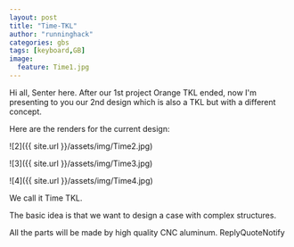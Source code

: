 ```yaml
---
layout: post
title: "Time-TKL"
author: "runninghack"
categories: gbs
tags: [keyboard,GB]
image:
  feature: Time1.jpg
---
```


Hi all, Senter here. After our 1st project Orange TKL ended, now I'm presenting to you our 2nd design which is also a TKL but with a different concept.

Here are the renders for the current design:

![2]({{ site.url }}/assets/img/Time2.jpg)

![3]({{ site.url }}/assets/img/Time3.jpg)

![4]({{ site.url }}/assets/img/Time4.jpg)

We call it Time TKL.

The basic idea is that we want to design a case with complex structures.

All the parts will be made by high quality CNC aluminum.
ReplyQuoteNotify
